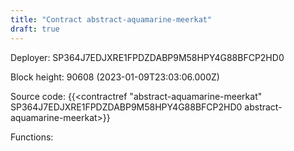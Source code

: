 ```yaml
---
title: "Contract abstract-aquamarine-meerkat"
draft: true
---
```

Deployer: SP364J7EDJXRE1FPDZDABP9M58HPY4G88BFCP2HD0


 



Block height: 90608 (2023-01-09T23:03:06.000Z)

Source code: {{<contractref "abstract-aquamarine-meerkat" SP364J7EDJXRE1FPDZDABP9M58HPY4G88BFCP2HD0 abstract-aquamarine-meerkat>}}

Functions:


